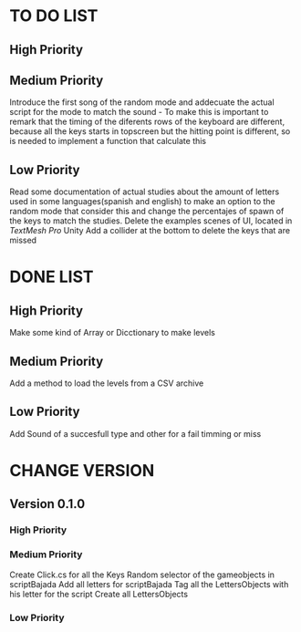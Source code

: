 # TO DO LIST

## High Priority

## Medium Priority
Introduce the first song of the random mode and addecuate the actual script for the mode to match the sound
    - To make this is important to remark that the timing of the diferents rows of the keyboard are different, because all the keys starts in topscreen but the hitting point is different, so is needed to implement a function that calculate this

## Low Priority
Read some documentation of actual studies about the amount of letters used in some languages(spanish and english) to make an option to the random mode that consider this and change the percentajes of spawn of the keys to match the studies.
Delete the examples scenes of UI, located in *TextMesh Pro* Unity
Add a collider at the bottom to delete the keys that are missed

# DONE LIST

## High Priority
Make some kind of Array or Dicctionary to make levels
## Medium Priority
Add a method to load the levels from a CSV archive
## Low Priority
Add Sound of a succesfull type and other for a fail timming or miss

# CHANGE VERSION
## Version 0.1.0 

### High Priority

### Medium Priority
Create Click.cs for all the Keys
Random selector of the gameobjects in scriptBajada
Add all letters for scriptBajada
Tag all the LettersObjects with his letter for the script
Create all LettersObjects

### Low Priority
